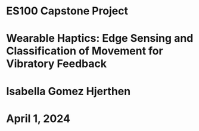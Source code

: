 # ES100 Capstone Project
# Wearable Haptics: Edge Sensing and Classification of Movement for Vibratory Feedback
# Isabella Gomez Hjerthen
# April 1, 2024
